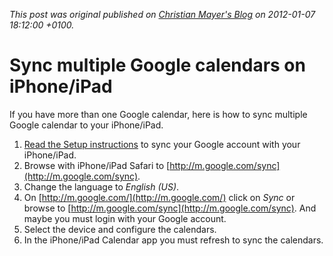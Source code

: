 
*This post was original published on [Christian Mayer's Blog](https://blog.fox21.at/) on 2012-01-07 18:12:00 +0100.*

# Sync multiple Google calendars on iPhone/iPad

If you have more than one Google calendar, here is how to sync multiple Google calendar to your iPhone/iPad.

1. [Read the Setup instructions](https://support.google.com/a/users/answer/138740?hl=en) to sync your Google account with your iPhone/iPad.
2. Browse with iPhone/iPad Safari to [http://m.google.com/sync](http://m.google.com/sync).
3. Change the language to *English (US)*.
4. On [http://m.google.com/](http://m.google.com/) click on *Sync* or browse to [http://m.google.com/sync](http://m.google.com/sync). And maybe you must login with your Google account.
5. Select the device and configure the calendars.
6. In the iPhone/iPad Calendar app you must refresh to sync the calendars.
